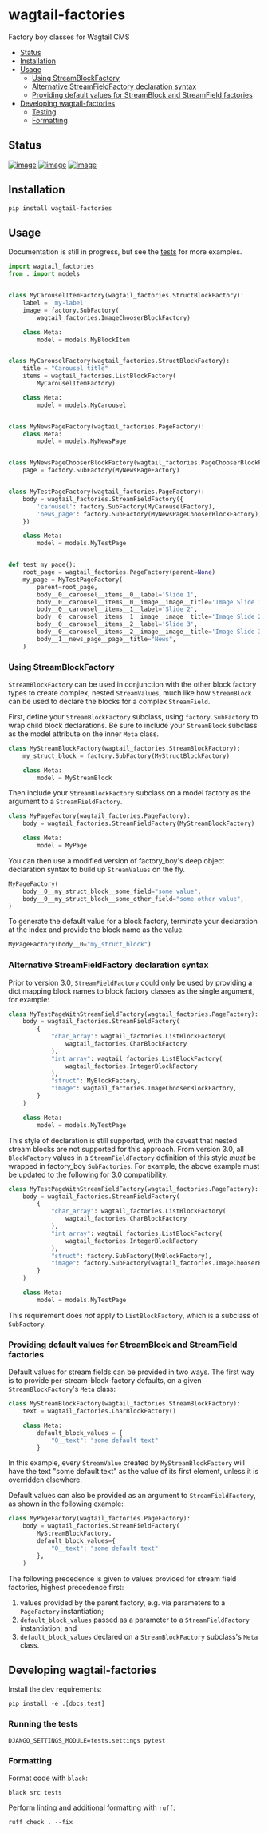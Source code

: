 # wagtail-factories

Factory boy classes for Wagtail CMS

- [Status](#status)
- [Installation](#installation)
- [Usage](#usage)
  * [Using StreamBlockFactory](#using-streamblockfactory)
  * [Alternative StreamFieldFactory declaration syntax](#alternative-streamfieldfactory-declaration-syntax)
  * [Providing default values for StreamBlock and StreamField factories](#providing-default-values-for-streamblock-and-streamfield-factories)
- [Developing wagtail-factories](#developing-wagtail-factories)
  * [Testing](#running-the-tests)
  * [Formatting](#formatting)

## Status

[![image](https://readthedocs.org/projects/wagtail-factories/badge/?version=latest)](https://readthedocs.org/projects/wagtail-factories/)
[![image](https://github.com/wagtail/wagtail-factories/workflows/Python%20Tests/badge.svg)](https://github.com/wagtail/wagtail-factories/actions?query=workflow%3A%22Python+Tests%22)
[![image](https://img.shields.io/pypi/v/wagtail-factories.svg)](https://pypi.python.org/pypi/wagtail-factories/)

## Installation

``` shell
pip install wagtail-factories
```

## Usage

Documentation is still in progress, but see the
[tests](https://github.com/wagtail/wagtail-factories/tree/main/tests)
for more examples.

``` python
import wagtail_factories
from . import models


class MyCarouselItemFactory(wagtail_factories.StructBlockFactory):
    label = 'my-label'
    image = factory.SubFactory(
        wagtail_factories.ImageChooserBlockFactory)

    class Meta:
        model = models.MyBlockItem


class MyCarouselFactory(wagtail_factories.StructBlockFactory):
    title = "Carousel title"
    items = wagtail_factories.ListBlockFactory(
        MyCarouselItemFactory)

    class Meta:
        model = models.MyCarousel


class MyNewsPageFactory(wagtail_factories.PageFactory):
    class Meta:
        model = models.MyNewsPage


class MyNewsPageChooserBlockFactory(wagtail_factories.PageChooserBlockFactory):
    page = factory.SubFactory(MyNewsPageFactory)


class MyTestPageFactory(wagtail_factories.PageFactory):
    body = wagtail_factories.StreamFieldFactory({
        'carousel': factory.SubFactory(MyCarouselFactory),
        'news_page': factory.SubFactory(MyNewsPageChooserBlockFactory),
    })

    class Meta:
        model = models.MyTestPage


def test_my_page():
    root_page = wagtail_factories.PageFactory(parent=None)
    my_page = MyTestPageFactory(
        parent=root_page,
        body__0__carousel__items__0__label='Slide 1',
        body__0__carousel__items__0__image__image__title='Image Slide 1',
        body__0__carousel__items__1__label='Slide 2',
        body__0__carousel__items__1__image__image__title='Image Slide 2',
        body__0__carousel__items__2__label='Slide 3',
        body__0__carousel__items__2__image__image__title='Image Slide 3',
        body__1__news_page__page__title="News",
    )
```

### Using StreamBlockFactory

`StreamBlockFactory` can be used in conjunction with the other block
factory types to create complex, nested `StreamValues`, much like how
`StreamBlock` can be used to declare the blocks for a complex
`StreamField`.

First, define your `StreamBlockFactory` subclass, using
`factory.SubFactory` to wrap child block declarations. Be sure to
include your `StreamBlock` subclass as the model attribute on the inner
`Meta` class.

``` python
class MyStreamBlockFactory(wagtail_factories.StreamBlockFactory):
    my_struct_block = factory.SubFactory(MyStructBlockFactory)

    class Meta:
        model = MyStreamBlock
```

Then include your `StreamBlockFactory` subclass on a model factory as
the argument to a `StreamFieldFactory`.

``` python
class MyPageFactory(wagtail_factories.PageFactory):
    body = wagtail_factories.StreamFieldFactory(MyStreamBlockFactory)

    class Meta:
        model = MyPage
```

You can then use a modified version of factory\_boy\'s deep object
declaration syntax to build up `StreamValues` on the fly.

``` python
MyPageFactory(
    body__0__my_struct_block__some_field="some value",
    body__0__my_struct_block__some_other_field="some other value",
)
```

To generate the default value for a block factory, terminate your
declaration at the index and provide the block name as the value.

``` python
MyPageFactory(body__0="my_struct_block")
```

### Alternative StreamFieldFactory declaration syntax

Prior to version 3.0, `StreamFieldFactory` could only be used by
providing a dict mapping block names to block factory classes as the
single argument, for example:

``` python
class MyTestPageWithStreamFieldFactory(wagtail_factories.PageFactory):
    body = wagtail_factories.StreamFieldFactory(
        {
            "char_array": wagtail_factories.ListBlockFactory(
                wagtail_factories.CharBlockFactory
            ),
            "int_array": wagtail_factories.ListBlockFactory(
                wagtail_factories.IntegerBlockFactory
            ),
            "struct": MyBlockFactory,
            "image": wagtail_factories.ImageChooserBlockFactory,
        }
    )

    class Meta:
        model = models.MyTestPage
```

This style of declaration is still supported, with the caveat that
nested stream blocks are not supported for this approach. From version
3.0, all `BlockFactory` values in a `StreamFieldFactory` definition of
this style *must* be wrapped in factory\_boy `SubFactories`. For
example, the above example must be updated to the following for 3.0
compatibility.

``` python
class MyTestPageWithStreamFieldFactory(wagtail_factories.PageFactory):
    body = wagtail_factories.StreamFieldFactory(
        {
            "char_array": wagtail_factories.ListBlockFactory(
                wagtail_factories.CharBlockFactory
            ),
            "int_array": wagtail_factories.ListBlockFactory(
                wagtail_factories.IntegerBlockFactory
            ),
            "struct": factory.SubFactory(MyBlockFactory),
            "image": factory.SubFactory(wagtail_factories.ImageChooserBlockFactory),
        }
    )

    class Meta:
        model = models.MyTestPage
```

This requirement does *not* apply to `ListBlockFactory`, which is a
subclass of `SubFactory`.

### Providing default values for StreamBlock and StreamField factories

Default values for stream fields can be provided in two ways. The
first way is to provide per-stream-block-factory defaults, on a given
`StreamBlockFactory`'s `Meta` class:

``` python
class MyStreamBlockFactory(wagtail_factories.StreamBlockFactory):
    text = wagtail_factories.CharBlockFactory()

    class Meta:
        default_block_values = {
            "0__text": "some default text"
        }
```

In this example, every `StreamValue` created by `MyStreamBlockFactory`
will have the text "some default text" as the value of its first
element, unless it is overridden elsewhere.

Default values can also be provided as an argument to
`StreamFieldFactory`, as shown in the following example:

``` python
class MyPageFactory(wagtail_factories.PageFactory):
    body = wagtail_factories.StreamFieldFactory(
        MyStreamBlockFactory,
        default_block_values={
            "0__text": "some default text"
        },
    )
```

The following precedence is given to values provided for stream field
factories, highest precedence first:

1. values provided by the parent factory, e.g. via parameters to a
   `PageFactory` instantiation;
2. `default_block_values` passed as a parameter to a
   `StreamFieldFactory` instantiation; and
3. `default_block_values` declared on a `StreamBlockFactory`
   subclass's `Meta` class.

## Developing wagtail-factories

Install the dev requirements:

``` shell
pip install -e .[docs,test]
```

### Running the tests

``` shell
DJANGO_SETTINGS_MODULE=tests.settings pytest
```

### Formatting

Format code with `black`:

``` shell
black src tests
```

Perform linting and additional formatting with `ruff`:

``` shell
ruff check . --fix
```

